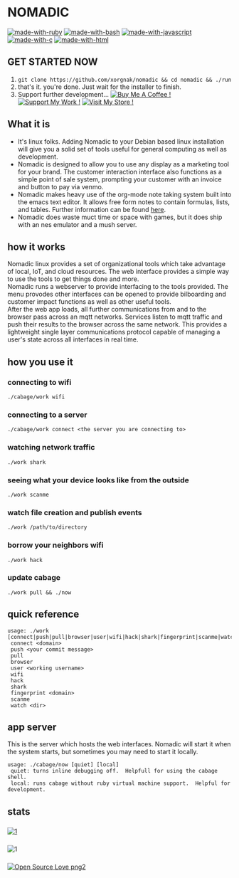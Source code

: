 # NOMADIC
[![made-with-ruby](https://img.shields.io/badge/Made%20with-Ruby-1f425f.svg)](https://rubylang.org/)
[![made-with-bash](https://img.shields.io/badge/Made%20with-Bash-1f425f.svg)](https://www.gnu.org/software/bash/)
[![made-with-javascript](https://img.shields.io/badge/Made%20with-Javascript-1f425f.svg)](https://www.javascript.com)
[![made-with-c](https://img.shields.io/badge/Made%20with-C-1f425f.svg)](https://clang.org/)
[![made-with-html](https://img.shields.io/badge/Made%20with-html-1f425f.svg)](https://html.org/)
## GET STARTED NOW
1. `git clone https://github.com/xorgnak/nomadic && cd nomadic && ./run`
1. that's it.  you're done.  Just wait for the installer to finish.
1. Support further development...
[![Buy Me A Coffee !](https://img.shields.io/badge/buy%20me%20a-coffee-1abc9c.svg)](https://www.buymeacoffee.com/maxcatman)
[![Support My Work !](https://img.shields.io/badge/support%20my-work-1abc9c.svg)](https://www.patreon.com/zyphr)
[![Visit My Store !](https://img.shields.io/badge/visit%20my-store-1abc9c.svg)](https://www.etsy.com/shop/tomorrowsfuture)
## What it is
- It's linux folks.  Adding Nomadic to your Debian based linux installation will give you a solid set of tools useful for general computing as well as development.
- Nomadic is designed to allow you to use any display as a marketing tool for your brand.  The customer interaction interface also functions as a simple point of sale system, prompting your customer with an invoice and button to pay via venmo.
- Nomadic makes heavy use of the org-mode note taking system built into the emacs text editor.  It allows free form notes to contain formulas, lists, and tables.  Further information can be found [here](https://org-mode.org).
- Nomadic does waste muct time or space with games, but it does ship with an nes emulator and a mush server.

## how it works
Nomadic linux provides a set of organizational tools which take advantage of local, IoT, and cloud resources.  The web interface provides a simple way to use the tools to get things done and more.  
Nomadic runs a webserver to provide interfacing to the tools provided.  The menu provodes other interfaces can be opened to provide bilboarding and customer impact functions as well as other useful tools.  
After the web app loads, all further communications from and to the browser pass across an mqtt networks.  Services listen to mqtt traffic and push their results to the browser across the same network.  This provides a lightweight single layer communications protocol capable of managing a user's state across all interfaces in real time.  

## how you use it
### connecting to wifi
```
./cabage/work wifi
```
### connecting to a server
```
./cabage/work connect <the server you are connecting to> 
```
### watching network traffic
```
./work shark
```
### seeing what your device looks like from the outside
```
./work scanme
```
### watch file creation and publish events
```
./work /path/to/directory
```
### borrow your neighbors wifi
```
./work hack
```
### update cabage
```
./work pull && ./now
```

## quick reference
```
usage: ./work [connect|push|pull|browser|user|wifi|hack|shark|fingerprint|scanme|watch]
 connect <domain>
 push <your commit message>
 pull
 browser
 user <working username>
 wifi
 hack
 shark
 fingerprint <domain>
 scanme
 watch <dir>
```

## app server
This is the server which hosts the web interfaces.  Nomadic will start it when the system starts, but sometimes you may need to start it locally.
```
usage: ./cabage/now [quiet] [local]
 quiet: turns inline debugging off.  Helpfull for using the cabage shell.
 local: runs cabage without ruby virtual machine support.  Helpful for development.
```

## stats
###
[![1](https://github-readme-stats.vercel.app/api?username=xorgnak&theme=radical&show_icons=true&layout=compact)](https://github.com/xorgnak/nomadic)
### 
![1](https://github-readme-stats.vercel.app/api/top-langs/?username=xorgnak&theme=radical&layout=compact)
###
[![Open Source Love png2](https://badges.frapsoft.com/os/v2/open-source.png?v=103)](https://github.com/ellerbrock/open-source-badges/)
